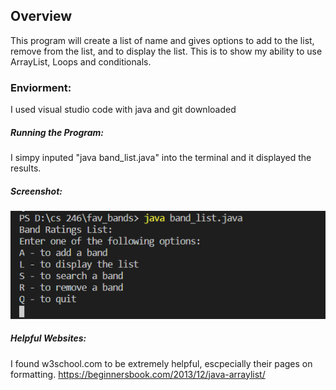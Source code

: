 ## Overview
This program will create a list of name and gives options to add to the list, remove from the list, and to display the list. This is to show my ability to use ArrayList, Loops and conditionals.

### Enviorment:
I used visual studio code with java and git downloaded

##### Running the Program:
I simpy inputed "java band_list.java" into the terminal and it displayed the results.

##### Screenshot:
![screenshot](band_java.PNG)

##### Helpful Websites: 
I found w3school.com to be extremely helpful, escpecially their pages on formatting.
https://beginnersbook.com/2013/12/java-arraylist/